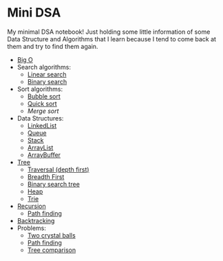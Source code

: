 # Mini DSA
My minimal DSA notebook! Just holding some little information of some Data Structure and Algorithms that I learn because I tend to come back at them and try to find them again.


- [Big O](https://github.com/sepgh/mini-dsa/blob/main/big-o.md)
- Search algorithms:
  - [Linear search](https://github.com/sepgh/mini-dsa/blob/main/search/linear.md)
  - [Binary search](https://github.com/sepgh/mini-dsa/blob/main/search/linear.md)
- Sort algorithms:
  - [Bubble sort](https://github.com/sepgh/mini-dsa/blob/main/sort/bubble.md)
  - [Quick sort](https://github.com/sepgh/mini-dsa/blob/main/sort/quick.md)
  - _Merge sort_
- Data Structures:
  - [LinkedList](https://github.com/sepgh/mini-dsa/blob/main/DS/linkedlist.md)
  - [Queue](https://github.com/sepgh/mini-dsa/blob/main/DS/queue.md)
  - [Stack](https://github.com/sepgh/mini-dsa/blob/main/DS/stack.md)
  - [ArrayList](https://github.com/sepgh/mini-dsa/blob/main/DS/arraylist.md)
  - [ArrayBuffer](https://github.com/sepgh/mini-dsa/blob/main/DS/arraybuffer.md)
- [Tree](https://github.com/sepgh/mini-dsa/blob/main/DS/trees/README.md)
  - [Traversal (depth first)](https://github.com/sepgh/mini-dsa/blob/main/DS/trees/traversal.md)
  - [Breadth First](https://github.com/sepgh/mini-dsa/blob/main/DS/trees/breadth_first.md)
  - [Binary search tree](https://github.com/sepgh/mini-dsa/blob/main/DS/trees/binary_search_tree.md)
  - [Heap](https://github.com/sepgh/mini-dsa/blob/main/DS/trees/heap.md)
  - [Trie](https://github.com/sepgh/mini-dsa/blob/main/DS/trees/trie.md)
- [Recursion](https://github.com/sepgh/mini-dsa/blob/main/recursion/README.md)
  - [Path finding](https://github.com/sepgh/mini-dsa/blob/main/recursion/path_finding.md)
- [Backtracking](https://github.com/sepgh/mini-dsa/blob/main/backtracking/README.md)
- Problems:
  - [Two crystal balls](https://github.com/sepgh/mini-dsa/blob/main/problem/2_crystal_balls.md)
  - [Path finding](https://github.com/sepgh/mini-dsa/blob/main/recursion/path_finding.md)
  - [Tree comparison](https://github.com/sepgh/mini-dsa/blob/main/DS/trees/binary_tree_comparison.md)
